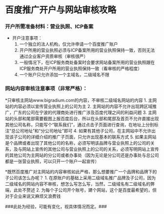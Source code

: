 # 百度推广开户与网站审核攻略 #


### 开户所需准备材料：营业执照、ICP备案 ###

  * 开户注意事项：
    1. 一个独立的法人机构，仅允许申请一个百度推广账户
    2. 开户所用的营业执照必须与ICP备案所用的营业执照保持一致，否则无法通过企业客户资质审核（审核很严）
    3. 一般情况下，在ICP服务商处备案时会要求网站备案所用的营业执照跟在ICP服务商处开户所用的营业执照保持一致（看审核的严格程度）
    4. 一个账户只允许添加一个主域名，二级域名不限


### 网站内容审核注意事项（非常严格）： ###

  *只审核主网站www.bigradium.com的内容，不审核二级域名网站的内容
    1. 主网站的内容必须以宣传营业执照上的公司为主
    2. 主网站的内容不允许出现跨区域推广，广东的公司在宁波的代理商处进行推广涉及百度代理之间的利益问题
    3. 主网站的头部和尾部需要截图上报百度后台，所以在头部和尾部及首页不允许直接出现其他公司名称，只能写个“联系我们”，通过点击子页面进行查询，在地址上分别标注“总公司地址”和“分公司地址”即可
    4. 如果有其他子公司，在主网站中不允许出现该子公司的详细介绍的推广子页面，只允许出现基本的联系方式
    5. 如果主网站是个品牌或者出现了其他公司的名称，必须写明该品牌与营业执照上的公司的关系，及与网站上宣传的其他公司与营业执照上的公司的关系，必须写明网站上宣传的其他公司为主网站的分公司或者办事处（因为无论是分公司还是办事处与总公司都是一张营业执照，可以只开一个账户一起宣传）

  *既然百度推广对主网站的内容审核如此严格，那么想要推广一个品牌和品牌下的子公司该怎么办呢？
    1. 在原账户的基础上采用二级域名推广品牌及子公司，因为二级域名的网站内容不审核，想怎么写怎么写，当然，二级域名有二级域名的弊端，此处不赘述
    2. 为每个子公司开个账号，建个网站，这个是百度最希望的，但对于企业来说又麻烦又浪费钱

###此处为经验，可能有变化，视具体情况而定。###